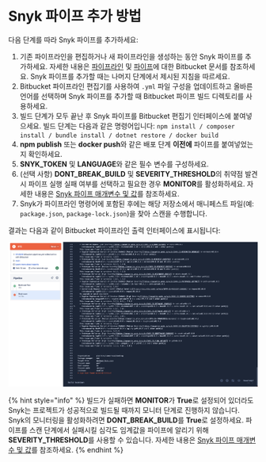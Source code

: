 # Snyk 파이프 추가 방법

다음 단계를 따라 Snyk 파이프를 추가하세요:

1. 기존 파이프라인을 편집하거나 새 파이프라인을 생성하는 동안 Snyk 파이프를 추가하세요. 자세한 내용은 [파이프라인](https://confluence.atlassian.com/bitbucket/configure-bitbucket-pipelines-yml-792298910.html) 및 [파이프](https://support.atlassian.com/bitbucket-cloud/docs/pipes/)에 대한 Bitbucket 문서를 참조하세요. Snyk 파이프를 추가할 때는 나머지 단계에서 제시된 지침을 따르세요.
2. Bitbucket 파이프라인 편집기를 사용하여 `.yml` 파일 구성을 업데이트하고 올바른 언어를 선택하며 Snyk 파이프를 추가할 때 Bitbucket 파이프 빌드 디렉토리를 사용하세요.
3. 빌드 단계가 모두 끝난 후 Snyk 파이프를 Bitbucket 편집기 인터페이스에 붙여넣으세요. 빌드 단계는 다음과 같은 명령어입니다: `npm install / composer install / bundle install / dotnet restore / docker build`
4. **npm publish** 또는 **docker push**와 같은 배포 단계 **이전에** 파이프를 붙여넣었는지 확인하세요.
5. **SNYK\_TOKEN** 및 **LANGUAGE**와 같은 필수 변수를 구성하세요.
6. (선택 사항) **DONT\_BREAK\_BUILD** 및 **SEVERITY\_THRESHOLD**의 취약점 발견 시 파이프 실행 실패 여부를 선택하고 필요한 경우 **MONITOR**를 활성화하세요. 자세한 내용은 [Snyk 파이프 매개변수 및 값](snyk-pipe-parameters-and-values-bitbucket-cloud.md)를 참조하세요.
7. Snyk가 파이프라인 명령어에 포함된 후에는 해당 저장소에서 매니페스트 파일(예: `package.json`, `package-lock.json`)을 찾아 스캔을 수행합니다.

결과는 다음과 같이 Bitbucket 파이프라인 출력 인터페이스에 표시됩니다:

![Bitbucket 파이프라인 출력 인터페이스 - 여기서 Snyk는 취약점을 발견하여 파이프라인이 실패한 것입니다](<../../../.gitbook/assets/Screenshot 2023-10-03 at 13.08.45.png>)

{% hint style="info" %}
빌드가 실패하면 **MONITOR**가 **True**로 설정되어 있더라도 Snyk는 프로젝트가 성공적으로 빌드될 때까지 모니터 단계로 진행하지 않습니다. Snyk의 모니터링을 활성화하려면 **DONT\_BREAK\_BUILD**를 **True**로 설정하세요. 파이프를 스캔 단계에서 실패시킬 심각도 임계값을 파이프에 알리기 위해 **SEVERITY\_THRESHOLD**를 사용할 수 있습니다. 자세한 내용은 [Snyk 파이프 매개변수 및 값](snyk-pipe-parameters-and-values-bitbucket-cloud.md)를 참조하세요.
{% endhint %}